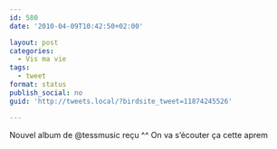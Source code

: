 ```yaml
---
id: 580
date: '2010-04-09T10:42:50+02:00'

layout: post
categories:
  - Vis ma vie
tags:
  - tweet
format: status
publish_social: no
guid: 'http://tweets.local/?birdsite_tweet=11874245526'

---
```


Nouvel album de @tessmusic reçu ^^ On va s’écouter ça cette aprem